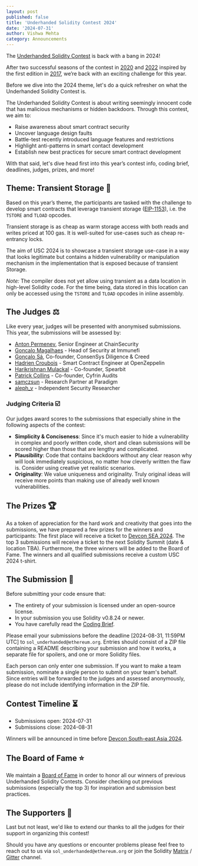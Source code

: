 ```yaml
---
layout: post
published: false
title: 'Underhanded Solidity Contest 2024'
date: '2024-07-31'
author: Vishwa Mehta
category: Announcements
---
```


The [Underhanded Solidity Contest](https://underhanded.soliditylang.org/) is back with a bang in 2024!

After two successful seasons of the contest in [2020](https://underhanded.soliditylang.org/2020) and [2022](https://underhanded.soliditylang.org/2022/) inspired by the first edition in [2017](https://weka.medium.com/announcing-the-winners-of-the-first-underhanded-solidity-coding-contest-282563a87079), we’re back with an exciting challenge for this year.

Before we dive into the 2024 theme, let's do a quick refresher on what the Underhanded Solidity Contest is.

The Underhanded Solidity Contest is about writing seemingly innocent code that has malicious mechanisms or hidden backdoors. Through this contest, we aim to:

- Raise awareness about smart contract security
- Uncover language design faults
- Battle-test recently introduced language features and restrictions
- Highlight anti-patterns in smart contact development
- Establish new best practices for secure smart contract development

With that said, let's dive head first into this year’s contest info, coding brief, deadlines, judges, prizes, and more!

## Theme: Transient Storage 💾

Based on this year’s theme, the participants are tasked with the challenge to develop smart contracts that leverage transient storage ([EIP-1153](https://eips.ethereum.org/EIPS/eip-1153)), i.e. the `TSTORE` and `TLOAD` opcodes.

Transient storage is as cheap as warm storage access with both reads and writes priced at 100 gas. It is well-suited for use-cases such as cheap re-entrancy locks.

The aim of USC 2024 is to showcase a transient storage use-case in a way that looks legitimate but contains a hidden vulnerability or manipulation mechanism in the implementation that is exposed because of transient Storage.

*Note:* The compiler does not yet allow using transient as a data location in high-level Solidity code. For the time being, data stored in this location can only be accessed using the `TSTORE` and `TLOAD` opcodes in inline assembly.

## The Judges ⚖️

Like every year, judges will be presented with anonymised submissions. This year, the submissions will be assessed by:

* [Anton Permenev](https://twitter.com/a_permenev), Senior Engineer at ChainSecurity
* [Goncalo Magalhaes](https://x.com/realgmhacker) - Head of Security at Immunefi
* [Gonçalo Sá](https://twitter.com/GNSPS), Co-founder, ConsenSys Diligence & Creed
* [Hadrien Croubois](https://x.com/amxx) - Smart Contract Engineer at OpenZeppelin
* [Harikrishnan Mulackal](https://x.com/_hrkrshnn) - Co-founder, Spearbit
* [Patrick Collins](https://x.com/PatrickAlphaC) - Co-founder, Cyfrin Audits
* [samczsun](https://twitter.com/samczsun) - Research Partner at Paradigm
* [aleph_v](https://x.com/alpeh_v) - Independent Security Researcher

### Judging Criteria ☑️

Our judges award scores to the submissions that especially shine in the following aspects of the contest:

- **Simplicity & Conciseness**: Since it's much easier to hide a vulnerability in complex and poorly written code, short and clean submissions will be scored higher than those that are lengthy and complicated.
- **Plausibility**: Code that contains backdoors without any clear reason why will look immediately suspicious, no matter how cleverly written the flaw is. Consider using creative yet realistic scenarios.
- **Originality**: We value uniqueness and originality. Truly original ideas will receive more points than making use of already well known vulnerabilities.

## The Prizes 🏆

As a token of appreciation for the hard work and creativity that goes into the submissions, we have prepared a few prizes for the winners and participants:
The first place will receive a ticket to [Devcon SEA 2024](https://devcon.org/en/).
The top 3 submissions will receive a ticket to the next Solidity Summit (date & location TBA).
Furthermore, the three winners will be added to the Board of Fame.
The winners and all qualified submissions receive a custom USC 2024 t-shirt.

## The Submission 📨

Before submitting your code ensure that:

- The entirety of your submission is licensed under an open-source license.
- In your submission you use Solidity v0.8.24 or newer.
- You have carefully read the [Coding Brief](https://underhanded.soliditylang.org/#coding-brief).

Please email your submissions before the deadline [2024-08-31, 11:59PM UTC] to `sol_underhanded@ethereum.org`. Entries should consist of a ZIP file containing a README describing your submission and how it works, a separate file for spoilers, and one or more Solidity files.

Each person can only enter one submission. If you want to make a team submission, nominate a single person to submit on your team's behalf. Since entries will be forwarded to the judges and assessed anonymously, please do not include identifying information in the ZIP file.

## Contest Timeline ⏳

- Submissions open: 2024-07-31
- Submissions close: 2024-08-31

Winners will be announced in time before [Devcon South-east Asia 2024](https://devcon.org/en/).

## The Board of Fame ⭐

We maintain a [Board of Fame](https://underhanded.soliditylang.org/#board-of-fame) in order to honor all our winners of previous Underhanded Solidity Contests. Consider checking out previous submissions (especially the top 3) for inspiration and submission best practices.

## The Supporters 💖

Last but not least, we'd like to extend our thanks to all the judges for their support in organizing this contest!

Should you have any questions or encounter problems please feel free to reach out to us via `sol_underhanded@ethereum.org` or join the Solidity [Matrix](https://matrix.to/#/#ethereum_solidity:gitter.im) / [Gitter](https://gitter.im/ethereum/solidity) channel.
